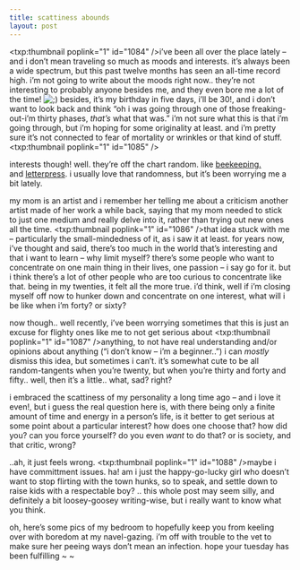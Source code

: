 ```yaml
---
title: scattiness abounds    
layout: post
---
```


<span class="pic"><txp:thumbnail poplink="1" id="1084" /></span>i&#8217;ve been all over the place lately &#8211; and i don&#8217;t mean traveling so much as moods and interests. it&#8217;s always been a wide spectrum, but this past twelve months has seen an all-time record high. i&#8217;m not going to write about the moods right now.. they&#8217;re not interesting to probably anyone besides me, and they even bore me a lot of the time! <img src="http://localhost:8888/wordpress/wp-includes/images/smilies/icon_wink.gif" alt=";)" class="wp-smiley" /> besides, it&#8217;s my birthday in five days, i&#8217;ll be 30!, and i don&#8217;t want to look back and think &#8220;oh i was going through one of those freaking-out-i&#8217;m thirty phases, *that&#8217;s* what that was.&#8221; i&#8217;m not sure what this is that i&#8217;m going through, but i&#8217;m hoping for some originality at least. and i&#8217;m pretty sure it&#8217;s not connected to fear of mortality or wrinkles or that kind of stuff. <span class="pic"><txp:thumbnail poplink="1" id="1085" /></span>

interests though! well. they&#8217;re off the chart random. like [beekeeping.  
][1] and [letterpress][2]. i usually love that randomness, but it&#8217;s been worrying me a bit lately.

my mom is an artist and i remember her telling me about a criticism another artist made of her work a while back, saying that my mom needed to stick to just one medium and really delve into it, rather than trying out new ones all the time. <span class="pic"><txp:thumbnail poplink="1" id="1086" /></span>that idea stuck with me &#8211; particularly the small-mindedness of it, as i saw it at least. for years now, i&#8217;ve thought and said, there&#8217;s too much in the world that&#8217;s interesting and that i want to learn &#8211; why limit myself? there&#8217;s some people who want to concentrate on one main thing in their lives, one passion &#8211; i say go for it. but i think there&#8217;s a lot of other people who are too curious to concentrate like that. being in my twenties, it felt all the more true. i&#8217;d think, well if i&#8217;m closing myself off now to hunker down and concentrate on one interest, what will i be like when i&#8217;m forty? or sixty? 

now though.. well recently, i&#8217;ve been worrying sometimes that this is just an excuse for flighty ones like me to not get serious about <span class="pic"><txp:thumbnail poplink="1" id="1087" /></span>anything, to not have real understanding and/or opinions about anything (&#8220;i don&#8217;t know &#8211; i&#8217;m a beginner..&#8221;) i can *mostly* dismiss this idea, but sometimes i can&#8217;t. it&#8217;s somewhat cute to be all random-tangents when you&#8217;re twenty, but when you&#8217;re thirty and forty and fifty.. well, then it&#8217;s a little.. what, sad? right? 

i embraced the scattiness of my personality a long time ago &#8211; and i love it even!, but i guess the real question here is, with there being only a finite amount of time and energy in a person&#8217;s life, is it better to get serious at some point about a particular interest? how does one choose that? how did you? can you force yourself? do you even *want* to do that? or is society, and that critic, wrong? 

..ah, it just feels wrong. <span class="pic"><txp:thumbnail poplink="1" id="1088" /></span>maybe i have committment issues. ha! am i just the happy-go-lucky girl who doesn&#8217;t want to stop flirting with the town hunks, so to speak, and settle down to raise kids with a respectable boy? .. this whole post may seem silly, and definitely a bit loosey-goosey writing-wise, but i really want to know what you think. 

oh, here&#8217;s some pics of my bedroom to hopefully keep you from keeling over with boredom at my navel-gazing. i&#8217;m off with trouble to the vet to make sure her peeing ways don&#8217;t mean an infection. hope your tuesday has been fulfilling ~ ~

 [1]: http://www.montgomerycountybeekeepers.com/course.asp
 [2]: http://www.railwaystationpress.com/
